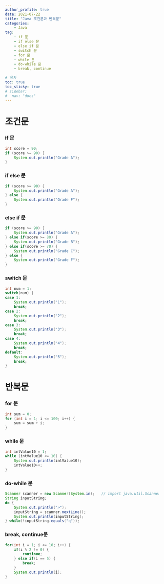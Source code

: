 ```yaml
---
author_profile: true
date: 2021-07-22
title: "Java 조건문과 반복문"
categories: 
    - Java
tag: 
    - if 문
    - if else 문
    - else if 문
    - switch 문
    - for 문
    - while 문
    - do-while 문
    - break, continue

# 목차
toc: true  
toc_sticky: true 
# sidebar:
#  nav: "docs"
---
```


# 조건문

### if 문
```java
int score = 90;
if (score >= 90) {
    System.out.println("Grade A");
}
```

### if else 문
```java
if (score >= 90) {
    System.out.println("Grade A");
} else {
    System.out.println("Grade F");
}
```

### else if 문
```java
if (score >= 90) {
    System.out.println("Grade A");
} else if(score >= 80) {
    System.out.println("Grade B");
} else if(score >= 70) {
    System.out.println("Grade C");
} else {
    System.out.println("Grade F");
}
```

### switch 문
```java
int num = 1;
switch(num) {
case 1:
    System.out.println("1");
    break;
case 2:
    System.out.println("2");
    break;
case 3:
    System.out.println("3");
    break;
case 4:
    System.out.println("4");
    break;
default:
    System.out.println("5");
    break;
}
```

# 반복문

### for 문
```java
int sum = 0;
for (int i = 1; i <= 100; i++) {
    sum = sum + i;
}
```

### while 문
```java
int intValue10 = 1;
while (intValue10 <= 10) {
    System.out.println(intValue10);
    intValue10++;
}
```

### do-while 문
```java
Scanner scanner = new Scanner(System.in);	// import java.util.Scanner;
String inputString;
do {
    System.out.println(">");
    inputString = scanner.nextLine();
    System.out.println(inputString);
} while(!inputString.equals("q"));
```

### break, continue문
```java
for(int i = 1; i <= 10; i++) {
    if(i % 2 != 0) {
        continue;
    } else if(i == 5) {
        break;
    }
    System.out.println(i);
}
```
